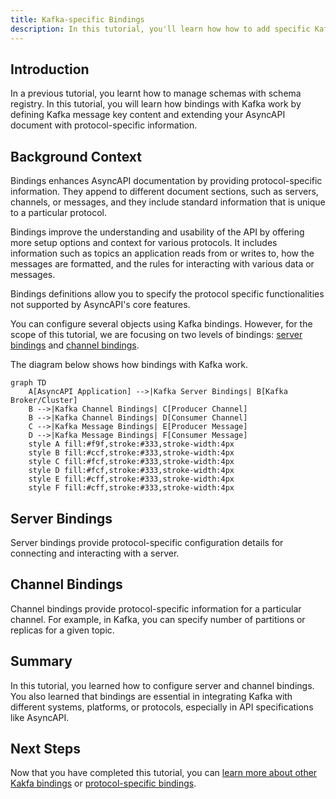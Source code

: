 ```yaml
---
title: Kafka-specific Bindings
description: In this tutorial, you'll learn how how to add specific Kafka information to an AsyncAPI document using bindings.
---
```


## Introduction

In a previous tutorial, you learnt how to manage schemas with schema registry. In this tutorial, you will learn how bindings with Kafka work by defining Kafka message key content and extending your AsyncAPI document with protocol-specific information.

## Background Context

Bindings enhances AsyncAPI documentation by providing protocol-specific information. They append to different document sections, such as servers, channels, or messages, and they include standard information that is unique to a particular protocol. 

Bindings improve the understanding and usability of the API by offering more setup options and context for various protocols. It includes information such as topics an application reads from or writes to, how the messages are formatted, and the rules for interacting with various data or messages. 

Bindings definitions allow you to specify the protocol specific functionalities not supported by AsyncAPI's core features.

You can configure several objects using Kafka bindings. However, for the scope of this tutorial, we are focusing on two levels of bindings: [server bindings](https://github.com/asyncapi/bindings/tree/master/kafka#server-binding-object) and [channel bindings](https://github.com/asyncapi/bindings/tree/master/kafka#channel-binding-object). 


The diagram below shows how bindings with Kafka work. 

```mermaid
graph TD
    A[AsyncAPI Application] -->|Kafka Server Bindings| B[Kafka Broker/Cluster]
    B -->|Kafka Channel Bindings| C[Producer Channel]
    B -->|Kafka Channel Bindings| D[Consumer Channel]
    C -->|Kafka Message Bindings| E[Producer Message]
    D -->|Kafka Message Bindings| F[Consumer Message]
    style A fill:#f9f,stroke:#333,stroke-width:4px
    style B fill:#ccf,stroke:#333,stroke-width:4px
    style C fill:#fcf,stroke:#333,stroke-width:4px
    style D fill:#fcf,stroke:#333,stroke-width:4px
    style E fill:#cff,stroke:#333,stroke-width:4px
    style F fill:#cff,stroke:#333,stroke-width:4px
```

## Server Bindings

Server bindings provide protocol-specific configuration details for connecting and interacting with a server.

## Channel Bindings

Channel bindings provide protocol-specific information for a particular channel. For example, in Kafka, you can specify number of partitions or replicas for a given topic.

## Summary

In this tutorial, you learned how to configure server and channel bindings. You also learned that bindings are essential in integrating Kafka with different systems, platforms, or protocols, especially in API specifications like AsyncAPI. 


## Next Steps

Now that you have completed this tutorial, you can [learn more about other Kakfa bindings](https://github.com/asyncapi/bindings/tree/master/kafka) or [protocol-specific bindings](https://github.com/asyncapi/bindings).
